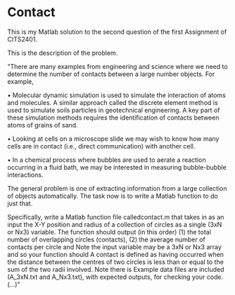 # Contact 

This is my Matlab solution to the second question of the first Assignment of CITS2401.

This is the description of the problem.

"There are many examples from engineering and science where we need to determine the number of contacts between a large number objects. For example, 

• Molecular dynamic simulation is used to simulate the interaction of atoms and molecules. A similar approach called the discrete element method is used to simulate soils particles in geotechnical engineering. A key part of these simulation methods requires the identification of contacts between atoms of grains of sand.

• Looking at cells on a microscope slide we may wish to know how many cells are in contact (i.e., direct communication) with another cell.

• In a chemical process where bubbles are used to aerate a reaction occurring in a fluid bath, we may be interested in measuring bubble-bubble interactions.

The general problem is one of extracting information from a large collection of objects automatically. The task now is to write a Matlab function to do just that.

Specifically, write a Matlab function file calledcontact.m that takes in as an input the X-Y position and radius of a collection of circles as a single (3xN or Nx3) variable. The function should output (in this order) (1) the total number of
overlapping circles (contacts), (2) the average number of contacts per circle and Note the input variable may be a 3xN or Nx3 array and so your function should A contact is defined as having occurred when the distance between the centres of 
two circles is less than or equal to the sum of the two radii involved. Note there is Example data files are included (A_3xN.txt and A_Nx3.txt), with expected outputs, for checking your code. (...)"
